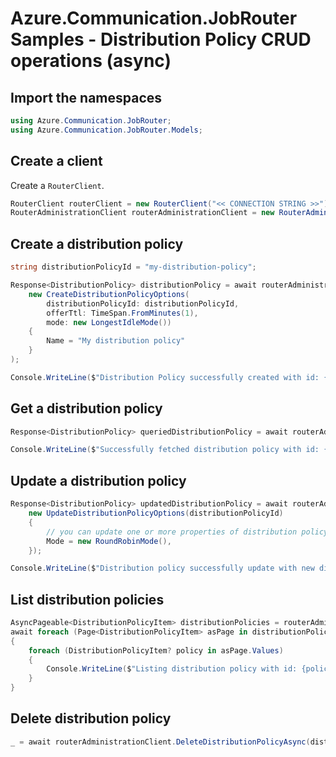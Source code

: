 # Azure.Communication.JobRouter Samples - Distribution Policy CRUD operations (async)

## Import the namespaces

```C# Snippet:Azure_Communication_JobRouter_Tests_Samples_UsingStatements
using Azure.Communication.JobRouter;
using Azure.Communication.JobRouter.Models;
```

## Create a client

Create a `RouterClient`.

```C# Snippet:Azure_Communication_JobRouter_Tests_Samples_CreateClient
RouterClient routerClient = new RouterClient("<< CONNECTION STRING >>");
RouterAdministrationClient routerAdministrationClient = new RouterAdministrationClient("<< CONNECTION STRING >>");
```

## Create a distribution policy

```C# Snippet:Azure_Communication_JobRouter_Tests_Samples_Crud_CreateDistributionPolicy_Async
string distributionPolicyId = "my-distribution-policy";

Response<DistributionPolicy> distributionPolicy = await routerAdministrationClient.CreateDistributionPolicyAsync(
    new CreateDistributionPolicyOptions(
        distributionPolicyId: distributionPolicyId,
        offerTtl: TimeSpan.FromMinutes(1),
        mode: new LongestIdleMode())
    {
        Name = "My distribution policy"
    }
);

Console.WriteLine($"Distribution Policy successfully created with id: {distributionPolicy.Value.Id}");
```

## Get a distribution policy

```C# Snippet:Azure_Communication_JobRouter_Tests_Samples_Crud_GetDistributionPolicy_Async
Response<DistributionPolicy> queriedDistributionPolicy = await routerAdministrationClient.GetDistributionPolicyAsync(distributionPolicyId);

Console.WriteLine($"Successfully fetched distribution policy with id: {queriedDistributionPolicy.Value.Id}");
```

## Update a distribution policy

```C# Snippet:Azure_Communication_JobRouter_Tests_Samples_Crud_UpdateDistributionPolicy_Async
Response<DistributionPolicy> updatedDistributionPolicy = await routerAdministrationClient.UpdateDistributionPolicyAsync(
    new UpdateDistributionPolicyOptions(distributionPolicyId)
    {
        // you can update one or more properties of distribution policy
        Mode = new RoundRobinMode(),
    });

Console.WriteLine($"Distribution policy successfully update with new distribution mode. Mode Type: {updatedDistributionPolicy.Value.Mode.Kind}");
```

## List distribution policies

```C# Snippet:Azure_Communication_JobRouter_Tests_Samples_Crud_GetDistributionPolicies_Async
AsyncPageable<DistributionPolicyItem> distributionPolicies = routerAdministrationClient.GetDistributionPoliciesAsync();
await foreach (Page<DistributionPolicyItem> asPage in distributionPolicies.AsPages(pageSizeHint: 10))
{
    foreach (DistributionPolicyItem? policy in asPage.Values)
    {
        Console.WriteLine($"Listing distribution policy with id: {policy.DistributionPolicy.Id}");
    }
}
```

## Delete distribution policy

```C# Snippet:Azure_Communication_JobRouter_Tests_Samples_Crud_DeleteDistributionPolicy_Async
_ = await routerAdministrationClient.DeleteDistributionPolicyAsync(distributionPolicyId);
```